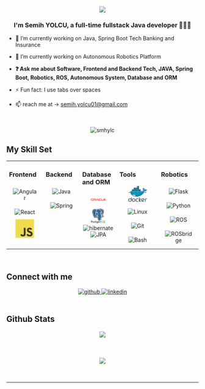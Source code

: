 <div align="center">
<img src="https://rishavanand.github.io/static/images/greetings.gif" align="center" style="width: 20% height:1px" />
</div>  
  

### <div align="center">I'm Semih YOLCU, a full-time fullstack **Java** developer 👨‍💻🚀</div>  
  

- 🔭 I’m currently working on Java, Spring Boot Tech Banking and Insurance
  

- 🔭 I’m currently working on Autonomous Robotics Platform 
  

- **❓  Ask me about Software, Frontend and Backend Tech, JAVA, Spring Boot, Robotics, ROS, Autonomous System, Database and ORM**  
  

- ⚡ Fun fact: I use tabs over spaces  
  

- 📫 reach me at -> semih.yolcu01@gmail.com   
  

<br/>  

<p align="center"><img src="https://github-profile-trophy.vercel.app/?username=smhylc&theme=monokai" alt="smhylc" /></a> </p>

## My Skill Set  
<table><tr><td valign="top" width="20%">



### Frontend  
<div align="center">  
<img style="margin: 10px" src="https://profilinator.rishav.dev/skills-assets/angularjs-original.svg" alt="Angular" height="50" />  
<img style="margin: 10px" src="https://profilinator.rishav.dev/skills-assets/react-original-wordmark.svg" alt="React" height="50" /> 
<img src="https://raw.githubusercontent.com/devicons/devicon/master/icons/javascript/javascript-original.svg" alt="javascript" height="50"/>  
</div>

</td><td valign="top" width="20%">



### Backend  
<div align="center">  
<img style="margin: 10px" src="https://profilinator.rishav.dev/skills-assets/java-original-wordmark.svg" alt="Java" height="50" />  
<img style="margin: 10px" src="https://profilinator.rishav.dev/skills-assets/springio-icon.svg" alt="Spring" height="50" />  
</div>

</td><td valign="top" width="20%">

### Database and ORM  
<div align="center">  
<img src="https://raw.githubusercontent.com/devicons/devicon/master/icons/oracle/oracle-original.svg" alt="oracle" height="40"/>
<img src="https://raw.githubusercontent.com/devicons/devicon/master/icons/postgresql/postgresql-original-wordmark.svg" alt="postgresql" height="40"/>
<img src="https://hibernate.org/images/hibernate-logo.svg" alt="hibernate" height="40"/>
<img src="https://melahatmindivanli.files.wordpress.com/2016/03/ekran-alc4b1ntc4b1sc4b1.png" alt="JPA" height="40"/>
</div>
  
</td><td valign="top" width="25%">
  
### Tools  
<div align="center">  
<img src="https://raw.githubusercontent.com/devicons/devicon/master/icons/docker/docker-original-wordmark.svg" alt="docker" height="50"/>
<img style="margin: 10px" src="https://profilinator.rishav.dev/skills-assets/linux-original.svg" alt="Linux" height="50" />  
<img style="margin: 10px" src="https://profilinator.rishav.dev/skills-assets/git-scm-icon.svg" alt="Git" height="50" />  
<img style="margin: 10px" src="https://profilinator.rishav.dev/skills-assets/gnu_bash-icon.svg" alt="Bash" height="50" />  
</div>

<td valign="top" width="25%">
  
### Robotics
<div align="center">  
<img style="margin: 10px" src="https://profilinator.rishav.dev/skills-assets/flask.png" alt="Flask" height="50" />  
<img style="margin: 10px" src="https://profilinator.rishav.dev/skills-assets/python-original.svg" alt="Python" height="50" />  
<img style="margin: 10px" src="https://www.vectorlogo.zone/logos/ros/ros-ar21.png" alt="ROS" height="50" /> 
<img style="margin: 10px" src="https://i.hizliresim.com/s495z36.jpg" alt="ROSbridge" height="50" />
</div>

</td></tr></table>  

<br/>  

</td></tr></table>  

## Connect with me  
<div align="center">
<a href="https://github.com/smhylc" target="_blank">
<img src=https://img.shields.io/badge/github-%2324292e.svg?&style=for-the-badge&logo=github&logoColor=white alt=github style="margin-bottom: 5px;" />
</a>
<a href="https://linkedin.com/in/semih-yolcu" target="_blank">
<img src=https://img.shields.io/badge/linkedin-%231E77B5.svg?&style=for-the-badge&logo=linkedin&logoColor=white alt=linkedin style="margin-bottom: 5px;" />
</a>  
</div>  
  

<br/>  


## Github Stats  
<div align="center"><img src="https://github-readme-stats.vercel.app/api?username=smhylc&show_icons=true&count_private=true&hide_border=true&theme=radical" align="center" /></div>  

<br/>  

  

<br/>  

  

<br/>  

<div align="center">
<img src="https://komarev.com/ghpvc/?username=smhylc&&style=flat-square" align="center" />
</div>  
  

<br/>  

<div align="center"></div>
<br />

----
